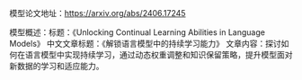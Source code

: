 模型论文地址：https://arxiv.org/abs/2406.17245

模型概述：标题：《Unlocking Continual Learning Abilities in Language Models》
中文文章标题：《解锁语言模型中的持续学习能力》
文章内容：探讨如何在语言模型中实现持续学习，通过动态权重调整和知识保留策略，提升模型面对新数据的学习和适应能力。
